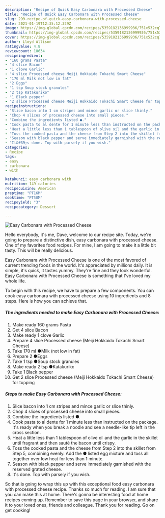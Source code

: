 ```yaml
---
description: "Recipe of Quick Easy Carbonara with Processed Cheese"
title: "Recipe of Quick Easy Carbonara with Processed Cheese"
slug: 299-recipe-of-quick-easy-carbonara-with-processed-cheese
date: 2021-01-19T12:35:12.329Z
image: https://img-global.cpcdn.com/recipes/5359182136999936/751x532cq70/easy-carbonara-with-processed-cheese-recipe-main-photo.jpg
thumbnail: https://img-global.cpcdn.com/recipes/5359182136999936/751x532cq70/easy-carbonara-with-processed-cheese-recipe-main-photo.jpg
cover: https://img-global.cpcdn.com/recipes/5359182136999936/751x532cq70/easy-carbonara-with-processed-cheese-recipe-main-photo.jpg
author: Lloyd Allison
ratingvalue: 4.8
reviewcount: 18634
recipeingredient:
- "160 grams Pasta"
- "4 slice Bacon"
- "1 clove Garlic"
- "4 slice Processed cheese Meiji Hokkaido Tokachi Smart Cheese"
- "170 ml Milk not low in fat"
- "2 Eggs"
- "1 tsp Soup stock granules"
- "2 tsp Katakuriko"
- "1 Black pepper"
- "2 slice Processed cheese Meiji Hokkaido Tokachi Smart Cheese for topping"
recipeinstructions:
- "Slice bacon into 1 cm stripes and mince garlic or slice thinly."
- "Chop 4 slices of processed cheese into small pieces."
- "Combine the ingredients listed ●."
- "Cook pasta to al dente for 1 minute less than instructed on the package. It&#39;s ready when you break a noodle and see a needle-like tip left in the cross section."
- "Heat a little less than 1 tablespoon of olive oil and the garlic in the skillet until fragrant and then sauté the bacon until crispy."
- "Toss the cooked pasta and the cheese from Step 2 into the skillet from Step 5, combining evenly. Add the ● listed egg mixture and toss all together over low heat for less than 1 minute."
- "Season with black pepper and serve immediately garnished with the reserved grated cheese."
- "It&#39;s done. Top with parsely if you wish."
categories:
- Recipe
tags:
- easy
- carbonara
- with

katakunci: easy carbonara with 
nutrition: 149 calories
recipecuisine: American
preptime: "PT16M"
cooktime: "PT50M"
recipeyield: "3"
recipecategory: Dessert

---
```



![Easy Carbonara with Processed Cheese](https://img-global.cpcdn.com/recipes/5359182136999936/751x532cq70/easy-carbonara-with-processed-cheese-recipe-main-photo.jpg)

Hello everybody, it's me, Dave, welcome to our recipe site. Today, we're going to prepare a distinctive dish, easy carbonara with processed cheese. One of my favorites food recipes. For mine, I am going to make it a little bit tasty. This will be really delicious.

Easy Carbonara with Processed Cheese is one of the most favored of current trending foods in the world. It's appreciated by millions daily. It is simple, it's quick, it tastes yummy. They're fine and they look wonderful. Easy Carbonara with Processed Cheese is something that I've loved my whole life.




To begin with this recipe, we have to prepare a few components. You can cook easy carbonara with processed cheese using 10 ingredients and 8 steps. Here is how you can achieve that.

<!--inarticleads1-->

##### The ingredients needed to make Easy Carbonara with Processed Cheese:

1. Make ready 160 grams Pasta
1. Get 4 slice Bacon
1. Make ready 1 clove Garlic
1. Prepare 4 slice Processed cheese (Meiji Hokkaido Tokachi Smart Cheese)
1. Take 170 ml ●Milk (not low in fat)
1. Prepare 2 ●Eggs
1. Take 1 tsp ●Soup stock granules
1. Make ready 2 tsp ●Katakuriko
1. Take 1 Black pepper
1. Get 2 slice Processed cheese (Meiji Hokkaido Tokachi Smart Cheese) for topping




<!--inarticleads2-->

##### Steps to make Easy Carbonara with Processed Cheese:

1. Slice bacon into 1 cm stripes and mince garlic or slice thinly.
1. Chop 4 slices of processed cheese into small pieces.
1. Combine the ingredients listed ●.
1. Cook pasta to al dente for 1 minute less than instructed on the package. It&#39;s ready when you break a noodle and see a needle-like tip left in the cross section.
1. Heat a little less than 1 tablespoon of olive oil and the garlic in the skillet until fragrant and then sauté the bacon until crispy.
1. Toss the cooked pasta and the cheese from Step 2 into the skillet from Step 5, combining evenly. Add the ● listed egg mixture and toss all together over low heat for less than 1 minute.
1. Season with black pepper and serve immediately garnished with the reserved grated cheese.
1. It&#39;s done. Top with parsely if you wish.




So that is going to wrap this up with this exceptional food easy carbonara with processed cheese recipe. Thanks so much for reading. I am sure that you can make this at home. There's gonna be interesting food at home recipes coming up. Remember to save this page in your browser, and share it to your loved ones, friends and colleague. Thank you for reading. Go on get cooking!
